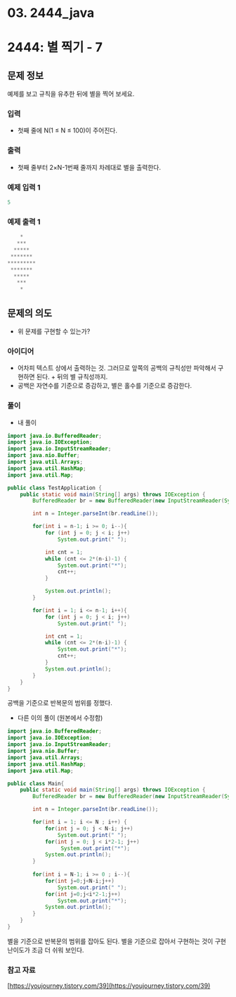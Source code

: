 # 03. 2444_java

# 2444: 별 찍기 - 7

## 문제 정보

예제를 보고 규칙을 유추한 뒤에 별을 찍어 보세요.

### 입력

- 첫째 줄에 N(1 ≤ N ≤ 100)이 주어진다.

### 출력

- 첫째 줄부터 2×N-1번째 줄까지 차례대로 별을 출력한다.

### 예제 입력 1

```java
5
```

### 예제 출력 1

```java
    *
   ***
  *****
 *******
*********
 *******
  *****
   ***
    *
```

## 문제의 의도

- 위 문제를 구현할 수 있는가?

### 아이디어

- 어차피 텍스트 상에서 출력하는 것. 그러므로 앞쪽의 공백의 규칙성만 파악해서 구현하면 된다. + 뒤의 별 규칙성까지.
- 공백은 자연수를 기준으로 증감하고, 별은 홀수를 기준으로 증감한다.

### 풀이

- 내 풀이

```java
import java.io.BufferedReader;
import java.io.IOException;
import java.io.InputStreamReader;
import java.nio.Buffer;
import java.util.Arrays;
import java.util.HashMap;
import java.util.Map;

public class TestApplication {
    public static void main(String[] args) throws IOException {
        BufferedReader br = new BufferedReader(new InputStreamReader(System.in));

        int n = Integer.parseInt(br.readLine());

        for(int i = n-1; i >= 0; i--){
            for (int j = 0; j < i; j++)
                System.out.print(" ");

            int cnt = 1;
            while (cnt <= 2*(n-i)-1) {
                System.out.print("*");
                cnt++;
            }

            System.out.println();
        }

        for(int i = 1; i <= n-1; i++){
            for (int j = 0; j < i; j++)
                System.out.print(" ");

            int cnt = 1;
            while (cnt <= 2*(n-i)-1) {
                System.out.print("*");
                cnt++;
            }
            System.out.println();
        }
    }
}
```

공백을 기준으로 반복문의 범위를 정했다.

- 다른 이의 풀이 (원본에서 수정함)

```java
import java.io.BufferedReader;
import java.io.IOException;
import java.io.InputStreamReader;
import java.nio.Buffer;
import java.util.Arrays;
import java.util.HashMap;
import java.util.Map;

public class Main{
    public static void main(String[] args) throws IOException {
        BufferedReader br = new BufferedReader(new InputStreamReader(System.in));

        int n = Integer.parseInt(br.readLine());

        for(int i = 1; i <= N ; i++) {
            for(int j = 0; j < N-i; j++)
                System.out.print(" ");
            for(int j = 0; j < i*2-1; j++)
                 System.out.print("*");
            System.out.println();
        }
    
        for(int i = N-1; i >= 0 ; i--){
            for(int j=0;j<N-i;j++)
                System.out.print(" ");
            for(int j=0;j<i*2-1;j++)
                System.out.print("*");
            System.out.println();
        }
    }
}
```

별을 기준으로 반복문의 범위를 잡아도 된다. 별을 기준으로 잡아서 구현하는 것이 구현 난이도가 조금 더 쉬워 보인다.

### 참고 자료

[https://youjourney.tistory.com/39](https://youjourney.tistory.com/39)